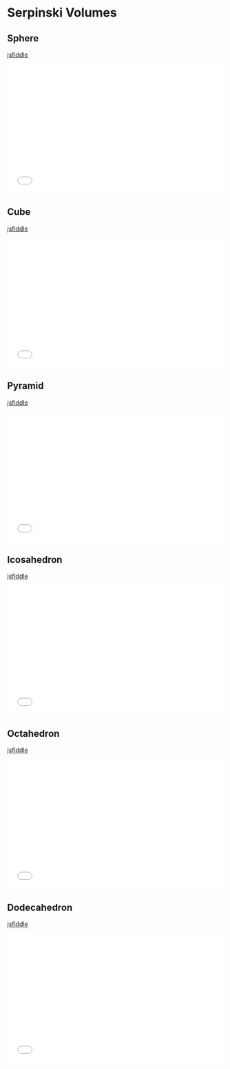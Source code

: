 # Serpinski Volumes  

## Sphere  
[jsfiddle](https://jsfiddle.net/amitlzkpa/hu964783/)  
<iframe width="100%" height="300" src="//jsfiddle.net/amitlzkpa/hu964783/embedded/result,js/" allowfullscreen="allowfullscreen" allowpaymentrequest frameborder="0"></iframe>  

## Cube  
[jsfiddle](https://jsfiddle.net/amitlzkpa/aL5wmech/)  
<iframe width="100%" height="300" src="//jsfiddle.net/amitlzkpa/aL5wmech/embedded/result,js/" allowfullscreen="allowfullscreen" allowpaymentrequest frameborder="0"></iframe>  

## Pyramid  
[jsfiddle](https://jsfiddle.net/amitlzkpa/2rwsey9j/)  
<iframe width="100%" height="300" src="//jsfiddle.net/amitlzkpa/2rwsey9j/embedded/result,js/" allowfullscreen="allowfullscreen" allowpaymentrequest frameborder="0"></iframe>  

## Icosahedron  
[jsfiddle](https://jsfiddle.net/amitlzkpa/qagL8d4z/)  
<iframe width="100%" height="300" src="//jsfiddle.net/amitlzkpa/qagL8d4z/embedded/result,js/" allowfullscreen="allowfullscreen" allowpaymentrequest frameborder="0"></iframe>  

## Octahedron  
[jsfiddle](https://jsfiddle.net/amitlzkpa/y3fb9d1t/)  
<iframe width="100%" height="300" src="//jsfiddle.net/amitlzkpa/y3fb9d1t/embedded/result,js/" allowfullscreen="allowfullscreen" allowpaymentrequest frameborder="0"></iframe>  

## Dodecahedron  
[jsfiddle](https://jsfiddle.net/amitlzkpa/kaj1w5yr/)  
<iframe width="100%" height="300" src="//jsfiddle.net/amitlzkpa/kaj1w5yr/embedded/result,js/" allowfullscreen="allowfullscreen" allowpaymentrequest frameborder="0"></iframe>  
